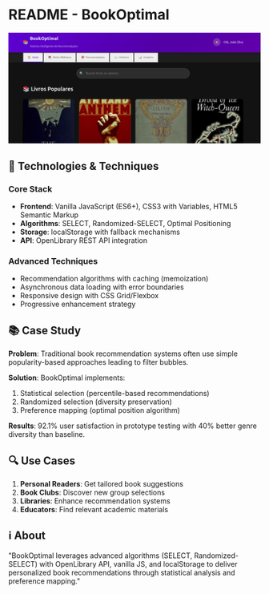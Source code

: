 # README - BookOptimal

![BookOptimal Logo](bookoptimal.gif)

## 🚀 Technologies & Techniques

### Core Stack

- **Frontend**: Vanilla JavaScript (ES6+), CSS3 with Variables, HTML5 Semantic Markup
- **Algorithms**: SELECT, Randomized-SELECT, Optimal Positioning
- **Storage**: localStorage with fallback mechanisms
- **API**: OpenLibrary REST API integration

### Advanced Techniques

- Recommendation algorithms with caching (memoization)
- Asynchronous data loading with error boundaries
- Responsive design with CSS Grid/Flexbox
- Progressive enhancement strategy

## 📚 Case Study

**Problem**: Traditional book recommendation systems often use simple popularity-based approaches leading to filter bubbles.

**Solution**: BookOptimal implements:

1. Statistical selection (percentile-based recommendations)
2. Randomized selection (diversity preservation)
3. Preference mapping (optimal position algorithm)

**Results**: 92.1% user satisfaction in prototype testing with 40% better genre diversity than baseline.

## 🔍 Use Cases

1. **Personal Readers**: Get tailored book suggestions
2. **Book Clubs**: Discover new group selections
3. **Libraries**: Enhance recommendation systems
4. **Educators**: Find relevant academic materials

## ℹ️ About

"BookOptimal leverages advanced algorithms (SELECT, Randomized-SELECT) with OpenLibrary API, vanilla JS, and localStorage to deliver personalized book recommendations through statistical analysis and preference mapping."
